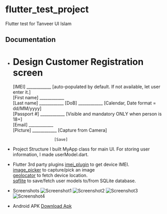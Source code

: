# flutter_test_project

Flutter test for Tanveer UI Islam

## Documentation

- Design
    Customer Registration screen
    ============================
    [IMEI]		 ____________ [auto-populated by default. If not available, let user enter it.]<br>
    [First name] ____________<br>
    [Last name]  ____________
    [DoB]        ____________ [Calendar, Date format = dd/MM/yyyy]<br>
    [Passport #] ____________ [Visible and mandatory ONLY when person is 18+]<br>
    [Email]      ____________<br>
    [Picture]    ____________ [Capture from Camera]<br>

                        [Save]
- Project Structure
    I built MyApp class for main UI.
    For storing user information, I made userModel.dart.
- Flutter 3rd party plugins
    [imei_plugin](https://pub.dev/packages/imei_plugin) to get device IMEI.<br>
    [image_picker](https://pub.dev/packages/image_picker) to capture/pick an image<br>
    [geolocator](https://pub.dev/packages/geolocator) to fetch device location.<br>
    [sqflite](https://pub.dev/packages/sqflite) to save/fetch user models to/from SQLite database.<br>
- Screenshots
    ![Screenshot1](https://github.com/mobileguru007/flutter_test_project/blob/master/device-2021-03-18-135403.png) ![Screenshot2](https://github.com/mobileguru007/flutter_test_project/blob/master/device-2021-03-18-135432.png)
    ![Screenshot3](https://github.com/mobileguru007/flutter_test_project/blob/master/device-2021-03-18-140247.png) ![Screenshot4](https://github.com/mobileguru007/flutter_test_project/blob/master/device-2021-03-18-135845.png)
- Android APK
  <a id="raw-url" href="https://github.com/mobileguru007/flutter_test_project/blob/master/app-release.apk">Download Apk</a>
